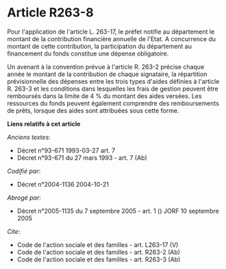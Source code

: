# Article R263-8

Pour l'application de l'article L. 263-17, le préfet notifie au département le montant de la contribution financière annuelle
de l'Etat. A concurrence du montant de cette contribution, la participation du département au financement du fonds constitue
une dépense obligatoire.

Un avenant à la convention prévue à l'article R. 263-2 précise chaque année le montant de la contribution de chaque
signataire, la répartition prévisionnelle des dépenses entre les trois types d'aides définies à l'article R. 263-3 et les
conditions dans lesquelles les frais de gestion peuvent être remboursés dans la limite de 4 % du montant des aides versées.
Les ressources du fonds peuvent également comprendre des remboursements de prêts, lorsque des aides sont attribuées sous
cette forme.

**Liens relatifs à cet article**

_Anciens textes_:

  - Décret n°93-671 1993-03-27 art. 7
  - Décret n°93-671 du 27 mars 1993 - art. 7 (Ab)

_Codifié par_:

  - Décret n°2004-1136 2004-10-21

_Abrogé par_:

  - Décret n°2005-1135 du 7 septembre 2005 - art. 1 () JORF 10 septembre 2005

_Cite_:

  - Code de l'action sociale et des familles - art. L263-17 (V)
  - Code de l'action sociale et des familles - art. R263-2 (Ab)
  - Code de l'action sociale et des familles - art. R263-3 (Ab)
